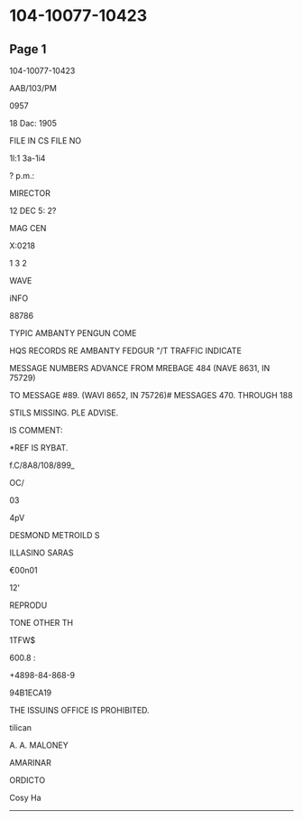 # 104-10077-10423

## Page 1

104-10077-10423

AAB/103/PM

0957

18 Dac: 1905

FILE IN CS FILE NO

1l:1 3a-1i4

? p.m.:

MIRECTOR

12 DEC 5: 2?

MAG CEN

X:0218

1 3 2

WAVE

iNFO

88786

TYPIC AMBANTY PENGUN COME

HQS RECORDS RE AMBANTY FEDGUR "/T TRAFFIC INDICATE

MESSAGE NUMBERS ADVANCE FROM MREBAGE 484 (NAVE 8631, IN 75729)

TO MESSAGE #89. (WAVI 8652, IN 75726)# MESSAGES 470. THROUGH 188

STILS MISSING. PLE ADVISE.

IS COMMENT:

*REF IS RYBAT.

f.C/8A8/108/899_

OC/

03

4pV

DESMOND METROILD S

ILLASINO SARAS

€00n01

12'

REPRODU

TONE OTHER TH

1TFW$

600.8 :

+4898-84-868-9

94B1ECA19

THE ISSUINS OFFICE IS PROHIBITED.

tilican

A. A. MALONEY

AMARINAR

ORDICTO

Cosy Ha

---


